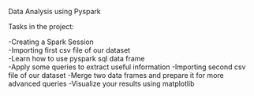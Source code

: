 Data Analysis using Pyspark

Tasks in the project:

-Creating a Spark Session    
-Importing first csv file of our dataset     
-Learn how to use pyspark sql data frame      
-Apply some queries to extract useful information 
-Importing second csv file of our dataset
-Merge two data frames  and prepare it for more advanced queries
-Visualize your results using matplotlib
